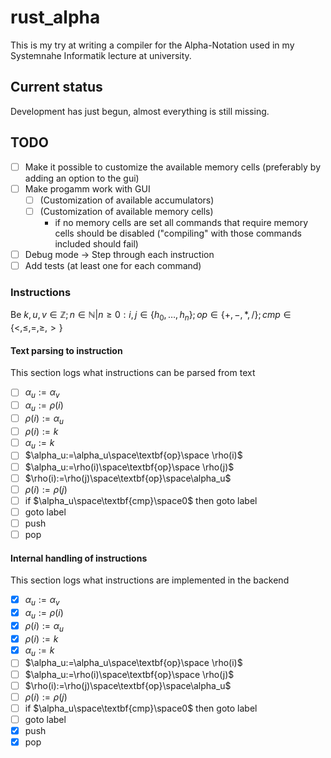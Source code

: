# rust_alpha

This is my try at writing a compiler for the Alpha-Notation used in my Systemnahe Informatik lecture at university.

## Current status

Development has just begun, almost everything is still missing.

## TODO

- [ ] Make it possible to customize the available memory cells (preferably by adding an option to the gui)
- [ ] Make progamm work with GUI 
	- [ ] (Customization of available accumulators)
	- [ ] (Customization of available memory cells)
		- if no memory cells are set all commands that require memory cells should be disabled ("compiling" with those commands included should fail)	
- [ ] Debug mode -> Step through each instruction
- [ ] Add tests (at least one for each command)

### Instructions

Be $k,u,v\in\mathbb{Z};n\in\mathbb{N}|n\geq0:i,j\in\lbrace h_0,\ldots,h_n\rbrace;op\in\lbrace +,-,*,/\rbrace;cmp\in\lbrace <,\leq,=,\geq,>\rbrace$

#### Text parsing to instruction

This section logs what instructions can be parsed from text

- [ ] $\alpha_u:=\alpha_v$
- [ ] $\alpha_u:=\rho(i)$
- [ ] $\rho(i):=\alpha_u$
- [ ] $\rho(i):=k$
- [ ] $\alpha_u:=k$
- [ ] $\alpha_u:=\alpha_u\space\textbf{op}\space \rho(i)$
- [ ] $\alpha_u:=\rho(i)\space\textbf{op}\space \rho(j)$
- [ ] $\rho(i):=\rho(j)\space\textbf{op}\space\alpha_u$
- [ ] $\rho(i):=\rho(j)$
- [ ] if $\alpha_u\space\textbf{cmp}\space0$ then goto label
- [ ] goto label 
- [ ] push 
- [ ] pop

#### Internal handling of instructions 

This section logs what instructions are implemented in the backend

- [X] $\alpha_u:=\alpha_v$
- [X] $\alpha_u:=\rho(i)$
- [X] $\rho(i):=\alpha_u$
- [X] $\rho(i):=k$
- [X] $\alpha_u:=k$
- [ ] $\alpha_u:=\alpha_u\space\textbf{op}\space \rho(i)$
- [ ] $\alpha_u:=\rho(i)\space\textbf{op}\space \rho(j)$
- [ ] $\rho(i):=\rho(j)\space\textbf{op}\space\alpha_u$
- [ ] $\rho(i):=\rho(j)$
- [ ] if $\alpha_u\space\textbf{cmp}\space0$ then goto label
- [ ] goto label 
- [X] push 
- [X] pop
